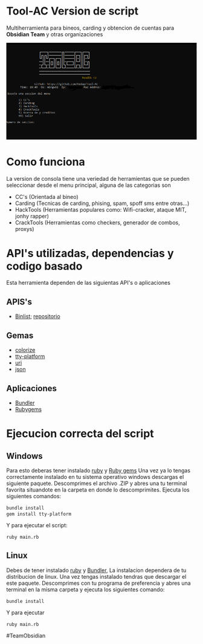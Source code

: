 # Tool-AC Version de script
Multiherramienta para bineos, carding y obtencion de cuentas para **Obsidian Team** y otras organizaciones

![Captura](/Images/Captura.png)
# Como funciona
La version de consola tiene una veriedad de herramientas que se pueden seleccionar desde el menu principal, alguna de las categorias son 
- CC's (Orientada al bineo)
- Carding (Tecnicas de carding, phising, spam, spoff sms entre otras...)
- HackTools (Herramientas populares como: Wifi-cracker, ataque MIT, jonhy rapper)
- CrackTools (Herramientas como checkers, generador de combos, proxys)
# API's utilizadas, dependencias y codigo basado
Esta herramienta dependen de las siguientas API's o aplicaciones
## APIS's
- [Binlist](https://binlist.net/); [repositorio](https://github.com/binlist/data)
## Gemas
- [colorize](https://rubygems.org/gems/colorize)
- [tty-platform](https://rubygems.org/gems/tty-platform)
- [uri](https://rubygems.org/gems/uri)
- [json](https://rubygems.org/gems/json)

## Aplicaciones
- [Bundler](https://bundler.io/)
- [Rubygems](https://rubygems.org/)
# Ejecucion correcta del script
## Windows
Para esto deberas tener instalado [ruby](https://rubyinstaller.org/) y [Ruby gems](https://rubygems.org/pages/download)
Una vez ya lo tengas correctamente instalado en tu sistema operativo windows descargas el siguiente paquete.
Descomprimes el archivo .ZIP y abres una tu terminal favorita situandote en la carpeta en donde lo descomprimites.
Ejecuta los siguientes comandos:
```
bundle install
gem install tty-platform
```
Y para ejecutar el script:
```
ruby main.rb
```
## Linux
Debes de tener instalado [ruby](https://www.ruby-lang.org/es/) y [Bundler](https://bundler.io/), La instalacion dependera de tu distribucion de linux. Una vez tengas instalado tendras que descargar el este paquete.
Descomprimes con tu programa de preferencia y abres una terminal en la misma carpeta y ejecuta los siguientes comando:
```
bundle install
```
Y para ejecutar
```
ruby main.rb
```
#TeamObsidian